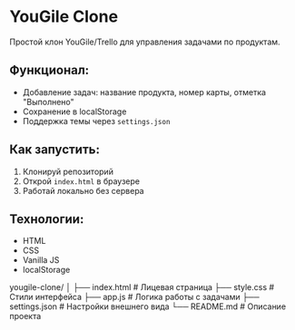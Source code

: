 # YouGile Clone

Простой клон YouGile/Trello для управления задачами по продуктам.

## Функционал:
- Добавление задач: название продукта, номер карты, отметка "Выполнено"
- Сохранение в localStorage
- Поддержка темы через `settings.json`

## Как запустить:
1. Клонируй репозиторий
2. Открой `index.html` в браузере
3. Работай локально без сервера

## Технологии:
- HTML
- CSS
- Vanilla JS
- localStorage

yougile-clone/
│
├── index.html              # Лицевая страница
├── style.css               # Стили интерфейса
├── app.js                  # Логика работы с задачами
├── settings.json           # Настройки внешнего вида
└── README.md               # Описание проекта
